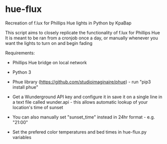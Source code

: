 # hue-flux
Recreation of f.lux for Phillips Hue lights in Python by KpaBap

This script aims to closely replicate the functionality of f.lux for Phillips Hue
It is meant to be ran from a cronjob once a day, or manually whenever you want the lights to turn on and begin fading

Requirements: 
- Phillips Hue bridge on local network
- Python 3
- Phue library (https://github.com/studioimaginaire/phue) - run "pip3 install phue"

- Get a Wunderground API key and configure it in save it on a single line in a text file called wunder.api - this allows automatic lookup of your location's time of sunset
- You can also manually set "sunset_time" instead in 24hr format - e.g. "21:00"

- Set the prefered color temperatures and bed times in hue-flux.py variables


